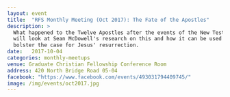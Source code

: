 ```yaml
---
layout: event
title:  "RFS Monthly Meeting (Oct 2017): The Fate of the Apostles"
description: >
  What happened to the Twelve Apostles after the events of the New Testament? We
  will look at Sean McDowell's research on this and how it can be used to
  bolster the case for Jesus' resurrection.
date:   2017-10-04
categories: monthly-meetups
venue: Graduate Christian Fellowship Conference Room
address: 420 North Bridge Road 05-04
facebook: "https://www.facebook.com/events/493031794409745/"
image: /img/events/oct2017.jpg
---
```


